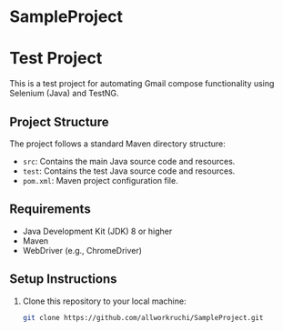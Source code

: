 # SampleProject

# Test Project

This is a test project for automating Gmail compose functionality using Selenium (Java) and TestNG.

## Project Structure

The project follows a standard Maven directory structure:

- `src`: Contains the main Java source code and resources.
- `test`: Contains the test Java source code and resources.
- `pom.xml`: Maven project configuration file.

## Requirements

- Java Development Kit (JDK) 8 or higher
- Maven
- WebDriver (e.g., ChromeDriver)

## Setup Instructions

1. Clone this repository to your local machine:

   ```bash
   git clone https://github.com/allworkruchi/SampleProject.git
